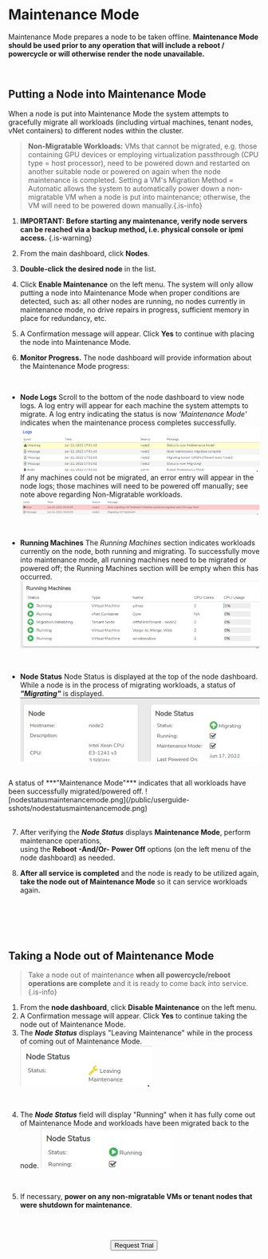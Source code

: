 

# Maintenance Mode

Maintenance Mode prepares a node to be taken offline. **Maintenance Mode should be used prior to any operation that will include a reboot / powercycle or will otherwise render the node unavailable.**


<br>

## Putting a Node into Maintenance Mode
When a node is put into Maintenance Mode the system attempts to gracefully migrate all workloads (including virtual machines, tenant nodes, vNet containers) to different nodes within the cluster.

> **Non-Migratable Workloads:** VMs that cannot be migrated, e.g. those containing GPU devices or employing virtualization passthrough (CPU type = host processor), need to be powered down and restarted on another suitable node or powered on again when the node maintenance is completed. Setting a VM's Migration Method = Automatic allows the system to automatically power down a non-migratable VM when a node is put into maintenance; otherwise, the VM will need to be powered down manually.{.is-info}


1. **IMPORTANT: Before starting any maintenance, verify node servers can be reached via a backup method, i.e. physical console or ipmi access.** {.is-warning}

2.  From the main dashboard, click **Nodes**.
3.  **Double-click the desired node** in the list.
4.  Click **Enable Maintenance** on the left menu.
The system will only allow putting a node into Maintenance Mode when proper conditions are detected, such as: all other nodes are running, no nodes currently in maintenance mode, no drive repairs in progress, sufficient memory in place for redundancy, etc.
5.  A Confirmation message will appear. Click **Yes** to continue with placing the node into Maintenance Mode.
6.  **Monitor Progress.** The node dashboard will provide information about the Maintenance Mode progress:

<br>

- **Node Logs**
	Scroll to the bottom of the node dashboard to view node logs.  A log entry will appear for each machine the system attempts to migrate. A log entry indicating the status is now *'Maintenance Mode'* indicates when the maintenance process completes successfully. 
 ![nodelogcomplete.png](/public/userguide-sshots/nodelogcomplete.png)
  <br>
  If any machines could not be migrated, an error entry will appear in the node logs; those machines will need to be powered off manually; see note above regarding Non-Migratable workloads.  
![nodelog-errormigrating.png ](/public/userguide-sshots/nodelog-errormigrating.png )
 <br>
  
- **Running Machines**
The *Running Machines* section indicates workloads currently on the node, both running and migrating. To successfully move into maintenance mode, all running machines need to be migrated or powered off; the Running Machines section willl be empty when this has occurred. 
![runningmachines-onemigrating.png](/public/userguide-sshots/runningmachines-onemigrating.png)
<br>

- **Node Status**
Node Status is displayed at the top of the node dashboard. While a node is in the process of migrating workloads, a status of ***"Migrating"*** is displayed.  
![nodestatusmigrating.png](/public/userguide-sshots/nodestatusmigrating.png)
<br>
 A status of ***"Maintenance Mode"*** indicates that all workloads have been successfully migrated/powered off.
![nodestatusmaintenancemode.png](/public/userguide-sshots/nodestatusmaintenancemode.png)

 <br>
 <br>

7.  After verifying the ***Node Status*** displays **Maintenance Mode**, perform maintenance operations,  
    using the **Reboot** **\-And/Or-** **Power Off** options (on the left menu of the node dashboard) as needed.
    
8. **After all service is completed** and the node is ready to be utilized again, **take the node out of Maintenance Mode** so it can service workloads again.

 <br>
 <br>
  <br>
 <br>
 
## Taking a Node out of Maintenance Mode

> Take a node out of maintenance **when all powercycle/reboot operations are complete** and it is ready to come back into service. {.is-info}

1.  From the **node dashboard**, click **Disable Maintenance** on the left menu.
2.  A Confirmation message will appear. Click **Yes** to continue taking the node out of Maintenance Mode.
3.  The ***Node Status*** displays "Leaving Maintenance" while in the process of coming out of Maintenance Mode. 
![nodestatusleavingmaint.png](/public/userguide-sshots/nodestatusleavingmaint.png)

<br>

4.  The ***Node Status*** field will display "Running" when it has fully come out of Maintenance Mode and workloads have been migrated back to the node. 
![nodestatusrunning.png](/public/userguide-sshots/nodestatusrunning.png)
<br>

5.  If necessary,  **power on any non-migratable VMs or tenant nodes that were shutdown for maintenance**.

<br>   



<br>

<div style="text-align:center; margin-bottom:5px">

  <a href="https://www.verge.io/test-drive#Demo-Section"><button class="button-cta">Request Trial</button></a>
</div>
